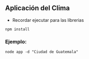 ## Aplicación del Clima

- Recordar ejecutar para las líbrerias
```
npm install
```

### Ejemplo:
```
node app -d "Ciudad de Guatemala"
```